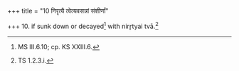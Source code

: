 +++
title = "10 निरृत्यै त्वेत्यवसन्नां संशीर्णां"

+++
10. if sunk down or decayed[^1] with nirr̥tyai tvā.[^2]  



[^1]: MS III.6.10; cp. KS XXIII.6.  

[^2]: TS 1.2.3.i.  
